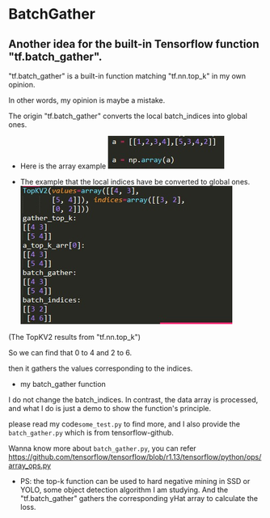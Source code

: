 # BatchGather
## Another idea for the built-in Tensorflow function "tf.batch_gather".

"tf.batch_gather" is a built-in function matching "tf.nn.top_k" in my own opinion.

In other words, my opinion is maybe a mistake.

The origin "tf.batch_gather" converts the local batch_indices into global ones.

* Here is the array example
![](https://github.com/ChiSuWq/BatchGather/blob/master/Image/example_array.jpg)

* The example that the local indices have be converted to global ones.
![](https://github.com/ChiSuWq/BatchGather/blob/master/Image/indices_from_local_to_global.jpg)

(The TopKV2 results from "tf.nn.top_k")

So we can find that 0 to 4 and 2 to 6.


then it gathers the values corresponding to the indices.

* my batch_gather function

I do not change the batch_indices. In contrast, the data array is processed, and what I do is just a demo to show the function's principle.

please read my code`some_test.py` to find more, and I also provide the `batch_gather.py` which is from tensorflow-github.

Wanna know more about `batch_gather.py`, you can refer https://github.com/tensorflow/tensorflow/blob/r1.13/tensorflow/python/ops/array_ops.py

* PS: the top-k function can be used to hard negative mining in SSD or YOLO, some object detection algorithm I am studying. And the "tf.batch_gather"  gathers the corresponding yHat array to calculate the loss. 




